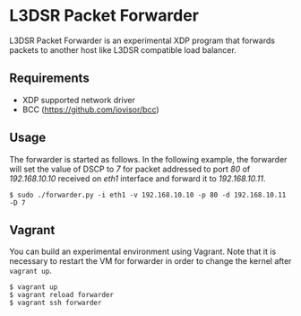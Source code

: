 # L3DSR Packet Forwarder

L3DSR Packet Forwarder is an experimental XDP program that forwards packets to another host like L3DSR compatible load balancer.

## Requirements

- XDP supported network driver
- BCC (https://github.com/iovisor/bcc)

## Usage

The forwarder is started as follows. In the following example, the forwarder will set the value of DSCP to *7* for packet addressed to port *80* of *192.168.10.10* received on *eth1* interface and forward it to *192.168.10.11*.

```
$ sudo ./forwarder.py -i eth1 -v 192.168.10.10 -p 80 -d 192.168.10.11 -D 7
```

## Vagrant

You can build an experimental environment using Vagrant. Note that it is necessary to restart the VM for forwarder in order to change the kernel after `vagrant up`.

```
$ vagrant up
$ vagrant reload forwarder
$ vagrant ssh forwarder
```

